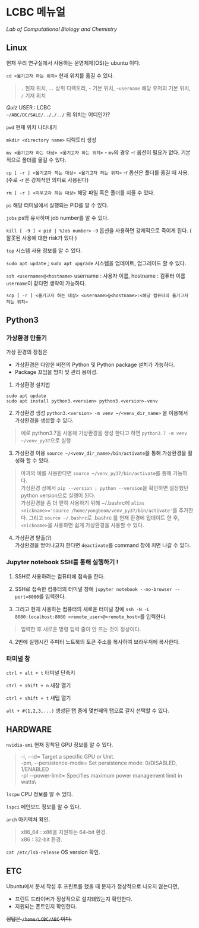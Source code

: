# LCBC 메뉴얼
*Lab of Computational Biology and Chemistry*

## Linux
현재 우리 연구실에서 사용하는 운영체제(OS)는 ubuntu 이다.


`cd <옮기고자 하는 위치>` 현재 위치를 옮길 수 있다.
> `.` 현재 위치, `..` 상위 디렉토리, `~` 기본 위치, `~username` 해당 유저의 기본 위치, `/` 기저 위치

*Quiz* USER : LCBC\
`~/ABC/DC/SALE/.././../` 의 위치는 어디인가?


`pwd` 현재 위치 나타내기


`mkdir <directory name>` 디렉토리 생성


`mv <옮기고자 하는 대상> <옮기고자 하는 위치>` - `mv`의 경우 -r 옵션이 필요가 없다. 기본적으로 폴더를 옮길 수 있다.


`cp [ -r ] <옮기고자 하는 대상> <옮기고자 하는 위치>`
-r 옵션은 폴더를 옮길 때 사용. (주로 -r 은 강제적인 의미로 사용된다)


`rm [ -r ] <지우고자 하는 대상>` 해당 파일 혹은 폴더를 지울 수 있다.


`ps` 해당 터미널에서 실행되는 PID를 알 수 있다.

`jobs` ps와 유사하며 job number를 알 수 있다.


`kill [ -9 ] < pid | %Job number>`
`-9` 옵션을 사용하면 강제적으로 죽이게 된다. ( 잘못된 사용에 대한 risk가 있다 )


`top` 시스템 사용 정보를 알 수 있다.


`sudo apt update` ; `sudo apt upgrade` 시스템을 업데이트, 업그레이드 할 수 있다.


`ssh <username>@<hostname>` username : 사용자 이름, hostname : 컴퓨터 이름
`username`이 같다면 생략이 가능하다.

`scp [ -r ] <옮기고자 하는 대상> <username>@<hostname>:<해당 컴퓨터의 옮기고자 하는 위치>`



## Python3

### 가상환경 만들기
가상 환경의 장점은
* 가상환경은 다양한 버전의 Python 및 Python package 설치가 가능하다.
* Package 꼬임을 방지 및 관리 용이성.


1. 가상환경 설치법
```
sudo apt update
sudo apt install python3.<version> python3.<version>-venv
```

2. 가상환경 생성
`python3.<version> -m venv ~/<venv_dir_name>` 을 이용해서 가상환경을 생성할 수 있다.
> 예로 python3.7을 사용해 가상환경을 생성 한다고 하면 `python3.7 -m venv ~/venv_py37`으로 실행


3. 가상환경 이용
`source ~/<venv_dir_name>/bin/activate`을 통해 가상환경을 활성화 할 수 있다.
> 아까의 예를 사용한다면 `source ~/venv_py37/bin/activate`를 통해 가능하다.\
> 가상환경 상에서 `pip --version ; python --version`을 확인하면 설정했던 python version으로 실행이 된다.\
> 가상환경을 좀 더 편히 사용하기 위해 ~/.bashrc에 `alias <nickname>='source /home/yongbeom/venv_py37/bin/activate'`를 추가한다. 그리고 `source ~/.bashrc`로 .bashrc 를 현재 환경에 업데이트 한 후, `<nickname>`을 사용하면 쉽게 가상환경을 사용할 수 있다.

4. 가상환경 탈출(?)\
가상환경을 벋어나고자 한다면 `deactivate`를 command 창에 치면 나갈 수 있다.

### Jupyter notebook SSH를 통해 실행하기 !

1. SSH로 사용하려는 컴퓨터에 접속을 한다.

2. SSH로 접속한 컴퓨터의 터미널 창에 `jupyter notebook --no-browser --port=8080`를 입력한다.

3. 그리고 현재 사용하는 컴퓨터의 새로운 터미널 창에 `ssh -N -L 8080:localhost:8080 <remote_user>@<remote_host>`를 입력한다.
> 입력한 후 새로운 명령 입력 줄이 안 뜨는 것이 정상이다.

4. 2번에 실행시킨 주피터 노트북의 토큰 주소를 복사하여 브라우저에 복사한다.



### 터미널 창   

`ctrl + alt + t` 터미널 단축키

`ctrl + shift + n` 새창 열기

`ctrl + shift + t` 새탭 열기

`alt + #(1,2,3,...)` 생성된 탭 중에 몇번째의 탭으로 갈지 선택할 수 있다.


## HARDWARE
`nvidia-smi` 현재 장착된 GPU 정보를 알 수 있다.
> -i,   --id=                 Target a specific GPU or Unit.\
> -pm,  --persistence-mode=   Set persistence mode: 0/DISABLED, 1/ENABLED\
> -pl   --power-limit=        Specifies maximum power management limit in watts\

`lscpu` CPU 정보를 알 수 있다.

`lspci` 메인보드 정보를 알 수 있다.

`arch` 아키텍처 확인.
> x86_64 : x86을 지원하는 64-bit 환경.\
> x86 : 32-bit 환경.

`cat /etc/lsb-release` OS version 확인.

## ETC

Ubuntu에서 문서 작성 후 프린트를 했을 때 문자가 정상적으로 나오지 않는다면,
* 프린트 드라이버가 정상적으로 설치돼있는지 확인한다.
* 지원되는 폰트인지 확인한다.



~~정답은 `/home/LCBC/ABC` 이다.~~
